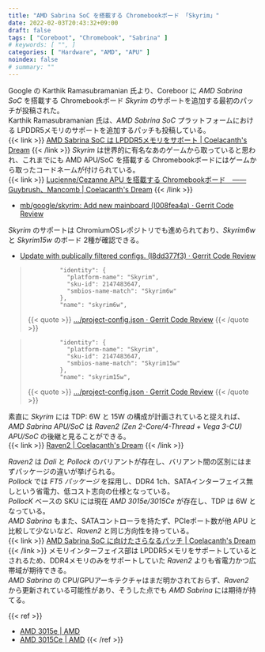 ```yaml
---
title: "AMD Sabrina SoC を搭載する Chromebookボード 「Skyrim」"
date: 2022-02-03T20:43:32+09:00
draft: false
tags: [ "Coreboot", "Chromebook", "Sabrina" ]
# keywords: [ "", ]
categories: [ "Hardware", "AMD", "APU" ]
noindex: false
# summary: ""
---
```


Google の Karthik Ramasubramanian 氏より、Coreboor に *AMD Sabrina SoC* を搭載する Chromebookボード *Skyrim* のサポートを追加する最初のパッチが投稿された。  
Karthik Ramasubramanian 氏は、*AMD Sabrina SoC* プラットフォームにおける LPDDR5メモリのサポートを追加するパッチも投稿している。  
{{< link >}} [AMD Sabrina SoC は LPDDR5メモリをサポート | Coelacanth's Dream](/posts/2022/02/02/amd-sabrina-lpddr5/) {{< /link >}}
*Skyrim* は世界的に有名なあのゲームから取っていると思われ、これまでにも AMD APU/SoC を搭載する Chromebookボードにはゲームから取ったコードネームが付けられている。  
{{< link >}} [Lucienne/Cezanne APU を搭載する Chromebookボード　―― Guybrush、Mancomb | Coelacanth's Dream](/posts/2020/11/22/lcn-czn-fp6-chromebook-board/) {{< /link >}}

* [mb/google/skyrim: Add new mainboard (I008fea4a) · Gerrit Code Review](https://review.coreboot.org/c/coreboot/+/61565)

*Skyrim* のサポートは ChromiumOSレポジトリでも進められており、*Skyrim6w* と *Skyrim15w* のボード 2種が確認できる。  

* [Update with publically filtered configs. (I8dd377f3) · Gerrit Code Review](https://chromium-review.googlesource.com/c/chromiumos/project/+/3319443)

 > 		        "identity": {
 > 		          "platform-name": "Skyrim",
 > 		          "sku-id": 2147483647,
 > 		          "smbios-name-match": "Skyrim6w"
 > 		        },
 > 		        "name": "skyrim6w",
 >
 > {{< quote >}} […/project-config.json · Gerrit Code Review](https://chromium-review.googlesource.com/c/chromiumos/project/+/3319443/3/skyrim/skyrim6w/sw_build_config/platform/chromeos-config/generated/project-config.json#24) {{< /quote >}}

 > 		        "identity": {
 > 		          "platform-name": "Skyrim",
 > 		          "sku-id": 2147483647,
 > 		          "smbios-name-match": "Skyrim15w"
 > 		        },
 > 		        "name": "skyrim15w",
 >
 > {{< quote >}} […/project-config.json · Gerrit Code Review](https://chromium-review.googlesource.com/c/chromiumos/project/+/3319443/3/skyrim/skyrim15w/sw_build_config/platform/chromeos-config/generated/project-config.json) {{< /quote >}}

素直に *Skyrim* には TDP: 6W と 15W の構成が計画されていると捉えれば、*AMD Sabrina APU/SoC* は *Raven2 (Zen 2-Core/4-Thread + Vega 3-CU) APU/SoC* の後継と見ることができる。  
{{< link >}} [Raven2 | Coelacanth's Dream](/tags/raven2/) {{< /link >}}

*Raven2* は *Dali* と *Pollock* のバリアントが存在し、バリアント間の区別にはまずパッケージの違いが挙げられる。  
*Pollock* では *FT5 パッケージ* を採用し、DDR4 1ch、SATAインターフェイス無しという省電力、低コスト志向の仕様となっている。  
*PollocK* ベースの SKU には現在 *AMD 3015e/3015Ce* が存在し、TDP は 6W となっている。  
*AMD Sabrina* もまた、SATAコントローラを持たず、PCIeポート数が他 APU と比較して少ないなど、*Raven2* と同じ方向性を持っている。  
{{< link >}} [AMD Sabrina SoC に向けたさらなるパッチ | Coelacanth's Dream](/posts/2022/01/14/amd-sabrina-soc-more-patch/#pcie) {{< /link >}}
メモリインターフェイス部は LPDDR5メモリをサポートしているとされるため、DDR4メモリのみをサポートしていた *Raven2* よりも省電力かつ広帯域が期待できる。  
*AMD Sabrina* の CPU/GPUアーキテクチャはまだ明かされておらず、*Raven2* から更新されている可能性があり、そうした点でも *AMD Sabrina* には期待が持てる。  

{{< ref >}}
* [AMD 3015e | AMD](https://www.amd.com/en/product/10166)
* [AMD 3015Ce | AMD](https://www.amd.com/en/product/11201)
{{< /ref >}}
